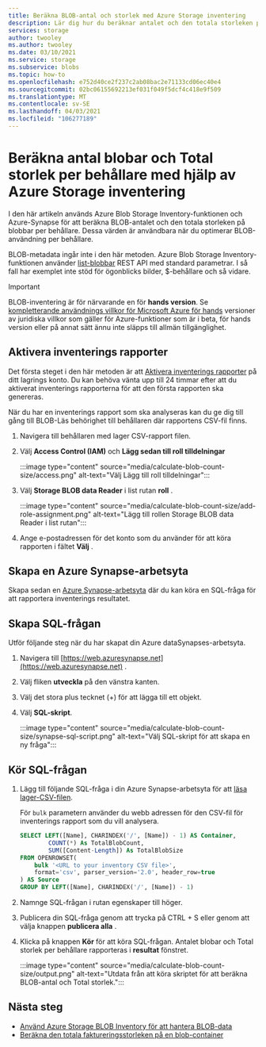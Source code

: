 ```yaml
---
title: Beräkna BLOB-antal och storlek med Azure Storage inventering
description: Lär dig hur du beräknar antalet och den totala storleken på blobbar per behållare.
services: storage
author: twooley
ms.author: twooley
ms.date: 03/10/2021
ms.service: storage
ms.subservice: blobs
ms.topic: how-to
ms.openlocfilehash: e752d40ce2f237c2ab08bac2e71133cd06ec40e4
ms.sourcegitcommit: 02bc06155692213ef031f049f5dcf4c418e9f509
ms.translationtype: MT
ms.contentlocale: sv-SE
ms.lasthandoff: 04/03/2021
ms.locfileid: "106277189"
---
```

# <a name="calculate-blob-count-and-total-size-per-container-using-azure-storage-inventory"></a>Beräkna antal blobar och Total storlek per behållare med hjälp av Azure Storage inventering

I den här artikeln används Azure Blob Storage Inventory-funktionen och Azure-Synapse för att beräkna BLOB-antalet och den totala storleken på blobbar per behållare. Dessa värden är användbara när du optimerar BLOB-användning per behållare.

BLOB-metadata ingår inte i den här metoden. Azure Blob Storage Inventory-funktionen använder [list-blobbar](/rest/api/storageservices/list-blobs) REST API med standard parametrar. I så fall har exemplet inte stöd för ögonblicks bilder, $-behållare och så vidare.

> [!IMPORTANT]
> BLOB-inventering är för närvarande en för **hands version**. Se [kompletterande användnings villkor för Microsoft Azure för hands](https://azure.microsoft.com/support/legal/preview-supplemental-terms/) versioner av juridiska villkor som gäller för Azure-funktioner som är i beta, för hands version eller på annat sätt ännu inte släpps till allmän tillgänglighet.

## <a name="enable-inventory-reports"></a>Aktivera inventerings rapporter

Det första steget i den här metoden är att [Aktivera inventerings rapporter](blob-inventory.md#enable-inventory-reports) på ditt lagrings konto. Du kan behöva vänta upp till 24 timmar efter att du aktiverat inventerings rapporterna för att den första rapporten ska genereras.

När du har en inventerings rapport som ska analyseras kan du ge dig till gång till BLOB-Läs behörighet till behållaren där rapportens CSV-fil finns.

1. Navigera till behållaren med lager CSV-rapport filen.
1. Välj **Access Control (IAM)** och **Lägg sedan till roll tilldelningar**

    :::image type="content" source="media/calculate-blob-count-size/access.png" alt-text="Välj Lägg till roll tilldelningar":::

1. Välj **Storage BLOB data Reader** i list rutan **roll** .

    :::image type="content" source="media/calculate-blob-count-size/add-role-assignment.png" alt-text="Lägg till rollen Storage BLOB data Reader i list rutan":::

1. Ange e-postadressen för det konto som du använder för att köra rapporten i fältet **Välj** .

## <a name="create-an-azure-synapse-workspace"></a>Skapa en Azure Synapse-arbetsyta

Skapa sedan en [Azure Synapse-arbetsyta](../../synapse-analytics/get-started-create-workspace.md) där du kan köra en SQL-fråga för att rapportera inventerings resultatet.

## <a name="create-the-sql-query"></a>Skapa SQL-frågan

Utför följande steg när du har skapat din Azure dataSynapses-arbetsyta.

1. Navigera till [https://web.azuresynapse.net](https://web.azuresynapse.net) .
1. Välj fliken **utveckla** på den vänstra kanten.
1. Välj det stora plus tecknet (+) för att lägga till ett objekt.
1. Välj **SQL-skript**.

    :::image type="content" source="media/calculate-blob-count-size/synapse-sql-script.png" alt-text="Välj SQL-skript för att skapa en ny fråga":::

## <a name="run-the-sql-query"></a>Kör SQL-frågan

1. Lägg till följande SQL-fråga i din Azure Synapse-arbetsyta för att [läsa lager-CSV-filen](../../synapse-analytics/sql/query-single-csv-file.md#read-a-csv-file).

    För `bulk` parametern använder du webb adressen för den CSV-fil för inventerings rapport som du vill analysera.

    ```sql
    SELECT LEFT([Name], CHARINDEX('/', [Name]) - 1) AS Container, 
            COUNT(*) As TotalBlobCount,
            SUM([Content-Length]) As TotalBlobSize
    FROM OPENROWSET(
        bulk '<URL to your inventory CSV file>',
        format='csv', parser_version='2.0', header_row=true
    ) AS Source
    GROUP BY LEFT([Name], CHARINDEX('/', [Name]) - 1)
    ```

1. Namnge SQL-frågan i rutan egenskaper till höger.

1. Publicera din SQL-fråga genom att trycka på CTRL + S eller genom att välja knappen **publicera alla** .

1. Klicka på knappen **Kör** för att köra SQL-frågan. Antalet blobar och Total storlek per behållare rapporteras i **resultat** fönstret.

    :::image type="content" source="media/calculate-blob-count-size/output.png" alt-text="Utdata från att köra skriptet för att beräkna BLOB-antal och Total storlek.":::

## <a name="next-steps"></a>Nästa steg

- [Använd Azure Storage BLOB Inventory för att hantera BLOB-data](blob-inventory.md)
- [Beräkna den totala faktureringsstorleken på en blob-container](../scripts/storage-blobs-container-calculate-billing-size-powershell.md)